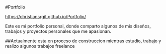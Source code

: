 #Portfolio

https://christiansrgit.github.io/Portfolio/

Este es mi portfolio personal, donde comparto algunos de mis diseños, trabajos y proyectos personales que me apasionan.

##Actualmente esta en proceso de construccion mientras estudio, trabajo y realizo algunos trabajos freelance
